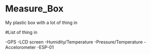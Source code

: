 # Measure_Box
My plastic box with a lot of thing in

#List of thing in

-GPS
-LCD screen
-Humidity/Temperature
-Pressure/Temperature
-Accelorometer
-ESP-01
